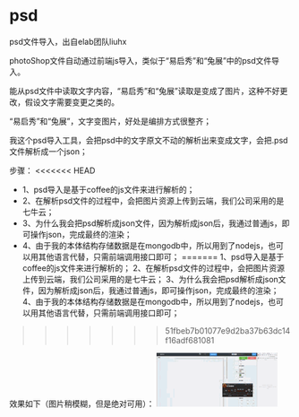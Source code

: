 # psd
psd文件导入，出自elab团队liuhx

photoShop文件自动通过前端js导入，类似于“易启秀”和“兔展”中的psd文件导入。

能从psd文件中读取文字内容，“易启秀”和“兔展”读取是变成了图片，这种不好更改，假设文字需要变更之类的。

“易启秀”和“兔展”，文字变图片，好处是编排方式很整齐；

我这个psd导入工具，会把psd中的文字原文不动的解析出来变成文字，会把.psd文件解析成一个json；


步骤：
<<<<<<< HEAD
- 1、psd导入是基于coffee的js文件来进行解析的；
- 2、在解析psd文件的过程中，会把图片资源上传到云端，我们公司采用的是七牛云；
- 3、为什么我会把psd解析成json文件，因为解析成json后，我通过普通js，即可操作json，完成最终的渲染；
- 4、由于我的本体结构存储数据是在mongodb中，所以用到了nodejs，也可以用其他语言代替，只需前端调用接口即可；
=======
1、psd导入是基于coffee的js文件来进行解析的；
2、在解析psd文件的过程中，会把图片资源上传到云端，我们公司采用的是七牛云；
3、为什么我会把psd解析成json文件，因为解析成json后，我通过普通js，即可操作json，完成最终的渲染；
4、由于我的本体结构存储数据是在mongodb中，所以用到了nodejs，也可以用其他语言代替，只需前端调用接口即可；
>>>>>>> 51fbeb7b01077e9d2ba37b63dc14f16adf681081


效果如下（图片稍模糊，但是绝对可用）：
![image](https://github.com/elabTechGroup/psd/blob/master/kk%202019-03-11%2010-27-33.gif)
